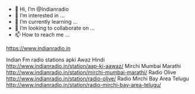 - 👋 Hi, I’m @Indianradio
- 👀 I’m interested in ...
- 🌱 I’m currently learning ...
- 💞️ I’m looking to collaborate on ...
- 📫 How to reach me ...

<!---
Indianradio/Indianradio is a ✨ special ✨ repository because its `README.md` (this file) appears on your GitHub profile.
You can click the Preview link to take a look at your changes.
--->
https://www.indianradio.in

Indian Fm radio stations
apki Awaz Hindi http://www.indianradio.in/station/aap-ki-aawaz/
Mirchi Mumbai Marathi http://www.indianradio.in/station/mirchi-mumbai-marathi/
Radio Olive http://www.indianradio.in/station/radio-olive/
Radio Mirchi Bay Area Telugu http://www.indianradio.in/station/radio-mirchi-bay-area-telugu/
